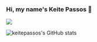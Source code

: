 ### Hi, my name's Keite Passos 👋

<!--The best time of my day is when I'm programming with my friends :heart:


Here are some ideas to get you started:
- 🔭 I’m currently working on ...
- 🌱 I’m currently learning ...
- 👯 I’m looking to collaborate on ...
- 🤔 I’m looking for help with ...
- 💬 Ask me about ...
- 📫 How to reach me: ...
- 😄 Pronouns: ...
- ⚡ Fun fact: ...
-->


![](https://github-readme-stats.vercel.app/api/top-langs/?username=keitepassos&layout=compact&theme=radical)

![keitepassos's GitHub stats](https://github-readme-stats.vercel.app/api?username=keitepassos&show_icons=true&theme=radical)